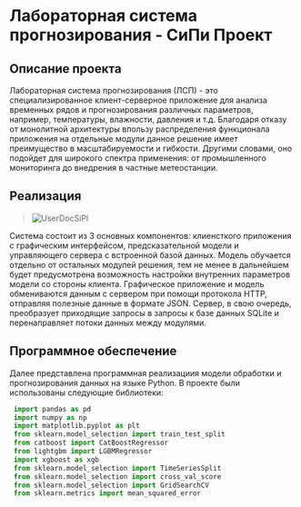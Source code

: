 # Лабораторная система прогнозирования - СиПи Проект
## Описание проекта
   Лабораторная система прогнозирования (ЛСП) - это специализированное клиент-серверное приложение для анализа временных рядов и прогнозирования различных параметров, например, температуры, влажности, давления и т.д. Благодаря отказу от монолитной архитектуры впользу распределения функционала приложения на отдельные модули данное решение имеет преимущество в масштабируемости и гибкости. Другими словами, оно подойдет для широкого спектра применения: от промышленного мониторинга до внедрения в частные метеостанции.
## Реализация
> ![UserDocSiPI](https://private-user-images.githubusercontent.com/121139974/324762514-46ebb371-f756-4007-9e9d-65a62dad675c.jpg?jwt=eyJhbGciOiJIUzI1NiIsInR5cCI6IkpXVCJ9.eyJpc3MiOiJnaXRodWIuY29tIiwiYXVkIjoicmF3LmdpdGh1YnVzZXJjb250ZW50LmNvbSIsImtleSI6ImtleTUiLCJleHAiOjE3MTM4NjI4NTYsIm5iZiI6MTcxMzg2MjU1NiwicGF0aCI6Ii8xMjExMzk5NzQvMzI0NzYyNTE0LTQ2ZWJiMzcxLWY3NTYtNDAwNy05ZTlkLTY1YTYyZGFkNjc1Yy5qcGc_WC1BbXotQWxnb3JpdGhtPUFXUzQtSE1BQy1TSEEyNTYmWC1BbXotQ3JlZGVudGlhbD1BS0lBVkNPRFlMU0E1M1BRSzRaQSUyRjIwMjQwNDIzJTJGdXMtZWFzdC0xJTJGczMlMkZhd3M0X3JlcXVlc3QmWC1BbXotRGF0ZT0yMDI0MDQyM1QwODU1NTZaJlgtQW16LUV4cGlyZXM9MzAwJlgtQW16LVNpZ25hdHVyZT1mYWVmMGIyOGU2YzllODYxOTcyYzU5MTc4ZGM3NWE3Njg4NzZhMzRlMTRlMzAwNDQ5YmE3YTcxMThhZjY3OTQ3JlgtQW16LVNpZ25lZEhlYWRlcnM9aG9zdCZhY3Rvcl9pZD0wJmtleV9pZD0wJnJlcG9faWQ9MCJ9.Wqijx1xM7C3fhLcxlAmryUPoP7rDZMf3VC5gDR8TQwo)


  Система состоит из 3 основных компонентов: клиенсткого приложения с графическим интерфейсом, предсказательной модели и управляющего сервера с встроенной базой данных. Модель обучается отдельно от остальных модулей решения, тем не менее в дальнейшем будет предусмотрена возможность настройки внутренних параметров модели со стороны клиента. Графическое приложение и модель обмениваются данным с сервером при помощи протокола HTTP, отправляя полезные данные в формате JSON. Сервер, в свою очередь, преобразует приходящие запросы в запросы к базе данных SQLite и перенаправляет потоки данных между модулями.

  ## Программное обеспечение
  Далее представлена программная реализациия модели обработки и прогнозирования данных на языке Python.
  В проекте были использованы следующие библиотеки:
  ```python
   import pandas as pd
   import numpy as np
   import matplotlib.pyplot as plt
   from sklearn.model_selection import train_test_split
   from catboost import CatBoostRegressor
   from lightgbm import LGBMRegressor
   import xgboost as xgb
   from sklearn.model_selection import TimeSeriesSplit
   from sklearn.model_selection import cross_val_score
   from sklearn.model_selection import GridSearchCV
   from sklearn.metrics import mean_squared_error
  ```

   

